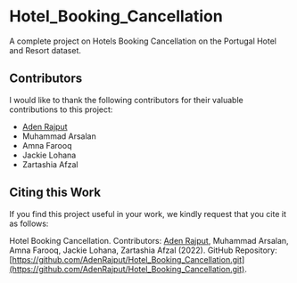 # Hotel_Booking_Cancellation
A complete project on Hotels Booking Cancellation on the Portugal Hotel and Resort dataset.

## Contributors
I would like to thank the following contributors for their valuable contributions to this project:

- [Aden Rajput](https://github.com/AdenRajput)
- Muhammad Arsalan
- Amna Farooq
- Jackie Lohana
- Zartashia Afzal

## Citing this Work

If you find this project useful in your work, we kindly request that you cite it as follows:

Hotel Booking Cancellation. Contributors: [Aden Rajput](https://github.com/AdenRajput), Muhammad Arsalan, Amna Farooq, Jackie Lohana, Zartashia Afzal (2022). GitHub Repository: [https://github.com/AdenRajput/Hotel_Booking_Cancellation.git](https://github.com/AdenRajput/Hotel_Booking_Cancellation.git).
